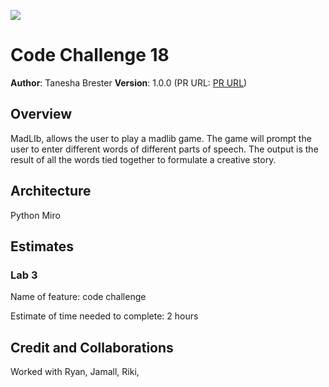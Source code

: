 ![](https://files.slack.com/files-pri/T039KG69K-F03TL4TBYBT/codechallenge18.png)

# Code Challenge 18

**Author**: Tanesha Brester
**Version**: 1.0.0 (PR URL: [PR URL]())

## Overview

MadLIb, allows the user to play a madlib game. The game will prompt the user to enter different words of different parts of speech. The output is the result of all the words tied together to formulate a creative story.

## Architecture

Python
Miro

## Estimates

### Lab 3

Name of feature: code challenge 

Estimate of time needed to complete: 2 hours


## Credit and Collaborations
Worked with
Ryan, Jamall, Riki, 